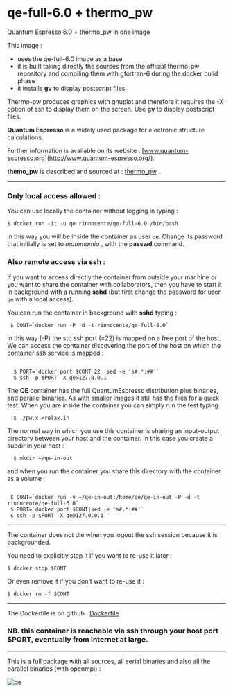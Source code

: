 
# qe-full-6.0 + thermo_pw
Quantum Espresso 6.0  + thermo_pw in one image

This image  :
- uses the qe-full-6.0 image as a base
- it is built taking directly the sources from the official thermo-pw repository and compiling them with gfortran-6 during the docker build phase
- it installs **gv** to display postscript files

Thermo-pw produces graphics with gnuplot and therefore it requires the -X option of ssh to display them on the screen. Use **gv** to display postscript files.


**Quantum Espresso** is a widely used package for electronic structure calculations.

Further information is  available on its website : [www.quantum-espresso.org](http://www.quantum-espresso.org/).

**themo_pw** is described and sourced at :
[thermo_pw](http://qeforge.qe-forge.org/gf/project/thermo_pw/) .

---

### Only local access allowed :

You can use locally the container without logging in  typing :

```
$ docker run -it -u qe rinnocente/qe-full-6.0 /bin/bash
```

in this way you will be inside the container as user ```qe```. Change its password
that initially is set to *mammamia* , with the **passwd** command.

### Also remote access via **ssh** :
If you want to access directly the container from outside your machine or you want to share the container with collaborators, then you have to start it in background with a running **sshd** (but first change the password for user ``qe`` with a local access).

You can run the container in background  with **sshd** typing :
```
 $ CONT=`docker run -P -d -t rinnocente/qe-full-6.0`
```
in this way (-P) the std ssh port (=22) is mapped on a free port of the host. We can access the container discovering the port of the host on which the container ssh service is mapped :
```

  $ PORT=`docker port $CONT 22 |sed -e 's#.*:##'`
  $ ssh -p $PORT -X qe@127.0.0.1
```

The **QE** container has the  full QuantumEspresso distribution plus binaries, and parallel binaries.
As with smaller images it still has the files for a quick test.
When you are inside the container you can simply run the test typing :
```
  $ ./pw.x <relax.in
```
The normal way in which you use this container is sharing an input-output directory between your host  and the container. In this case you create a subdir in your host :
```
  $ mkdir ~/qe-in-out
```
and when you run the container you share this directory with the container as a volume :
```

 $ CONT=`docker run -v ~/qe-in-out:/home/qe/qe-in-out -P -d -t rinnocente/qe-full-6.0`
 $ PORT=`docker port $CONT|sed -e 's#.*:##'`
 $ ssh -p $PORT -X qe@127.0.0.1
```
---
The container does not die when you logout the ssh session because it is backgrounded.

You need to explicitly stop it if you want to re-use it later :
```
$ docker stop $CONT
```

Or even remove it if you don't want to re-use it :
```
$ docker rm -f $CONT
```
---
The Dockerfile is on github : [Dockerfile](https://github.com/rinnocente/qe-full-6.0-with-thermo-pw/blob/master/Dockerfile )


### NB. this container is reachable via ssh through **your host port $PORT**, eventually from Internet at large.

---
This is a full package with all sources, all  serial binaries and also all the parallel binaries (with openmpi) :


![qe](http://www.quantum-espresso.org/wp-content/uploads/2011/12/Quantum_espresso_logo.jpg)

